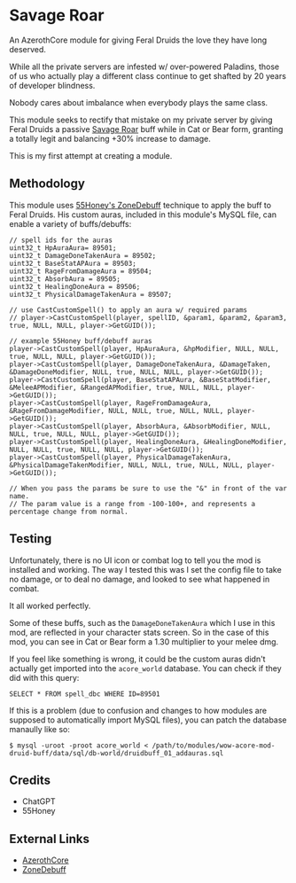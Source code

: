 # Savage Roar

An AzerothCore module for giving Feral Druids the love they have long deserved.

While all the private servers are infested w/ over-powered Paladins, those of us who actually play a different class continue to get shafted by 20 years of developer blindness.

Nobody cares about imbalance when everybody plays the same class.

This module seeks to rectify that mistake on my private server by giving Feral Druids a passive [Savage Roar](https://www.wowhead.com/wotlk/spell=52610/savage-roar) buff while in Cat or Bear form, granting a totally legit and balancing +30% increase to damage.

This is my first attempt at creating a module.

## Methodology

This module uses [55Honey's ZoneDebuff](https://github.com/55Honey/Acore_ZoneDebuff/blob/master/zoneDebuff.lua) technique to apply the buff to Feral Druids.  His custom auras, included in this module's MySQL file, can enable a variety of buffs/debuffs:

```
// spell ids for the auras
uint32_t HpAuraAura= 89501;
uint32_t DamageDoneTakenAura = 89502;
uint32_t BaseStatAPAura = 89503;
uint32_t RageFromDamageAura = 89504;
uint32_t AbsorbAura = 89505;
uint32_t HealingDoneAura = 89506;
uint32_t PhysicalDamageTakenAura = 89507;

// use CastCustomSpell() to apply an aura w/ required params
// player->CastCustomSpell(player, spellID, &param1, &param2, &param3, true, NULL, NULL, player->GetGUID());

// example 55Honey buff/debuff auras
player->CastCustomSpell(player, HpAuraAura, &hpModifier, NULL, NULL, true, NULL, NULL, player->GetGUID());
player->CastCustomSpell(player, DamageDoneTakenAura, &DamageTaken, &DamageDoneModifier, NULL, true, NULL, NULL, player->GetGUID());
player->CastCustomSpell(player, BaseStatAPAura, &BaseStatModifier, &MeleeAPModifier, &RangedAPModifier, true, NULL, NULL, player->GetGUID());
player->CastCustomSpell(player, RageFromDamageAura, &RageFromDamageModifier, NULL, NULL, true, NULL, NULL, player->GetGUID());
player->CastCustomSpell(player, AbsorbAura, &AbsorbModifier, NULL, NULL, true, NULL, NULL, player->GetGUID());
player->CastCustomSpell(player, HealingDoneAura, &HealingDoneModifier, NULL, NULL, true, NULL, NULL, player->GetGUID());
player->CastCustomSpell(player, PhysicalDamageTakenAura, &PhysicalDamageTakenModifier, NULL, NULL, true, NULL, NULL, player->GetGUID());

// When you pass the params be sure to use the "&" in front of the var name.
// The param value is a range from -100-100+, and represents a percentage change from normal.
```

## Testing

Unfortunately, there is no UI icon or combat log to tell you the mod is installed and working.  The way I tested this was I set the config file to take no damage, or to deal no damage, and looked to see what happened in combat.

It all worked perfectly.

Some of these buffs, such as the ``DamageDoneTakenAura`` which I use in this mod, are reflected in your character stats screen.  So in the case of this mod, you can see in Cat or Bear form a 1.30 multiplier to your melee dmg.

If you feel like something is wrong, it could be the custom auras didn't actually get imported into the ``acore_world`` database.  You can check if they did with this query:

```
SELECT * FROM spell_dbc WHERE ID=89501
```

If this is a problem (due to confusion and changes to how modules are supposed to automatically import MySQL files), you can patch the database manaully like so:

```
$ mysql -uroot -proot acore_world < /path/to/modules/wow-acore-mod-druid-buff/data/sql/db-world/druidbuff_01_addauras.sql
```

## Credits

- ChatGPT
- 55Honey

## External Links

- [AzerothCore](https://github.com/azerothcore/azerothcore-wotlk)
- [ZoneDebuff](https://github.com/55Honey/Acore_ZoneDebuff/blob/master/zoneDebuff.lua)